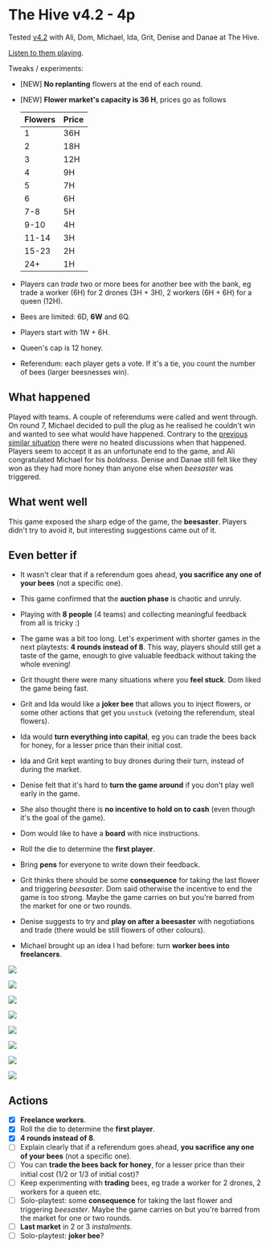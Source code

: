 # The Hive v4.2 - 4p

Tested [v4.2](../versions/v4.2) with Ali, Dom, Michael, Ida, Grit, Denise and Danae at The Hive.

[Listen to them playing](https://soundcloud.com/bpt20170629/ali-dom-michael-ida-grit-denise-and-danae-v43-the-hive?in=beesness/sets/playtesting).

Tweaks / experiments:

* [NEW] **No replanting** flowers at the end of each round.
* [NEW] **Flower market's capacity is 36 H**, prices go as follows 

	| Flowers | Price | 
	|--|--|
	| 1 | 36H |
	| 2 | 18H |
	| 3 | 12H |
	| 4 | 9H |
	| 5 | 7H |
	| 6 | 6H |
	| 7-8 | 5H |
	| 9-10 | 4H |
	| 11-14 | 3H |
	| 15-23 | 2H |
	| 24+ | 1H |
	
* Players can *trade* two or more bees for another bee with the bank, eg trade a worker (6H) for 2 drones (3H + 3H), 2 workers (6H + 6H) for a queen (12H).
* Bees are limited: 6D, **6W** and 6Q.
* Players start with 1W + 6H.
* Queen's cap is 12 honey.
* Referendum: each player gets a vote. If it's a tie, you count the number of bees (larger beesnesses win).

## What happened

Played with teams. A couple of referendums were called and went through. On round 7, Michael decided to pull the plug as he realised he couldn't win and wanted to see what would have happened. Contrary to the [previous similar situation](https://github.com/beesness/game/blob/master/playtesting/2017-05-15.md) there were no heated discussions when that happened. Players seem to accept it as an unfortunate end to the game, and Ali congratulated Michael for his *boldness*. Denise and Danae still felt like they won as they had more honey than anyone else when *beesaster* was triggered.

## What went well

This game exposed the sharp edge of the game, the **beesaster**. Players didn't try to avoid it, but interesting suggestions came out of it. 

## Even better if

* It wasn't clear that if a referendum goes ahead, **you sacrifice any one of your bees** (not a specific one). 

* This game confirmed that the **auction phase** is chaotic and unruly.

* Playing with **8 people** (4 teams) and collecting meaningful feedback from all is tricky :) 

* The game was a bit too long. Let's experiment with shorter games in the next playtests: **4 rounds instead of 8**. This way, players should still get a taste of the game, enough to give valuable feedback without taking the whole evening!

* Grit thought there were many situations where you **feel stuck**. Dom liked the game being fast.

* Grit and Ida would like a **joker bee** that allows you to inject flowers, or some other actions that get you `unstuck` (vetoing the referendum, steal flowers). 

* Ida would **turn everything into capital**, eg you can trade the bees back for honey, for a lesser price than their initial cost.

* Ida and Grit kept wanting to buy drones during their turn, instead of during the market. 

* Denise felt that it's hard to **turn the game around** if you don't play well early in the game.

* She also thought there is **no incentive to hold on to cash** (even though it's the goal of the game).

* Dom would like to have a **board** with nice instructions.

* Roll the die to determine the **first player**.

* Bring **pens** for everyone to write down their feedback.

* Grit thinks there should be some **consequence** for taking the last flower and triggering *beesaster*. Dom said otherwise the incentive to end the game is too strong. Maybe the game carries on but you're barred from the market for one or two rounds.

* Denise suggests to try and **play on after a beesaster** with negotiations and trade (there would be still flowers of other colours).

* Michael brought up an idea I had before: turn **worker bees into freelancers**.

![](assets/2017-06-29-ali1.jpeg)

![](assets/2017-06-29-ali2.jpeg)

![](assets/2017-06-29-denise.jpeg)

![](assets/2017-06-29-dom.jpeg)

![](assets/2017-06-29-grit1.jpeg)

![](assets/2017-06-29-grit2.jpeg)

![](assets/2017-06-29-ida1.jpeg)

![](assets/2017-06-29-ida2.jpeg)

## Actions

- [x] **Freelance workers**.
- [x] Roll the die to determine the **first player**.
- [x] **4 rounds instead of 8**.
- [ ] Explain clearly that if a referendum goes ahead, **you sacrifice any one of your bees** (not a specific one).
- [ ] You can **trade the bees back for honey**, for a lesser price than their initial cost (1/2 or 1/3 of initial cost)?
- [ ] Keep experimenting with **trading** bees, eg trade a worker for 2 drones, 2 workers for a queen etc.
- [ ] Solo-playtest: some **consequence** for taking the last flower and triggering *beesaster*. Maybe the game carries on but you're barred from the market for one or two rounds.
- [ ] **Last market** in 2 or 3 *instalments*.
- [ ] Solo-playtest: **joker bee**?
